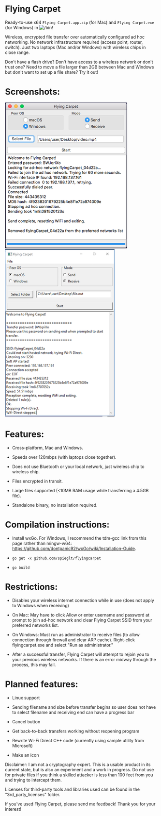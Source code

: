 # Flying Carpet
Ready-to-use x64 `Flying Carpet.app.zip` (for Mac) and `Flying Carpet.exe` (for Windows) in ![`/bin`](bin)!

Wireless, encrypted file transfer over automatically configured ad hoc networking. No network infrastructure required (access point, router, switch). Just two laptops (Mac and/or Windows) with wireless chips in close range.

Don't have a flash drive? Don't have access to a wireless network or don't trust one? Need to move a file larger than 2GB between Mac and Windows but don't want to set up a file share? Try it out!

# Screenshots:

![](pictures/macDemo.png)  ![](pictures/winDemo.png)

# Features:
+ Cross-platform, Mac and Windows.

+ Speeds over 120mbps (with laptops close together).

+ Does not use Bluetooth or your local network, just wireless chip to wireless chip.

+ Files encrypted in transit.

+ Large files supported (<10MB RAM usage while transferring a 4.5GB file).

+ Standalone binary, no installation required.

# Compilation instructions:

+ Install wxGo. For Windows, I recommend the tdm-gcc link from this page rather than mingw-w64: https://github.com/dontpanic92/wxGo/wiki/Installation-Guide.

+ `go get -x github.com/spieglt/flyingcarpet`

+ `go build`

# Restrictions:
+ Disables your wireless internet connection while in use (does not apply to Windows when receiving)

+ On Mac: May have to click Allow or enter username and password at prompt to join ad-hoc network and clear Flying Carpet SSID from your preferred networks list.

+ On Windows: Must run as administrator to receive files (to allow connection through firewall and clear ARP cache). Right-click flyingcarpet.exe and select "Run as administrator."

+ After a successful transfer, Flying Carpet will attempt to rejoin you to your previous wireless networks. If there is an error midway through the process, this may fail.

# Planned features:

+ Linux support

+ Sending filename and size before transfer begins so user does not have to select filename and receiving end can have a progress bar

+ Cancel button

+ Get back-to-back transfers working without reopening program

+ Rewrite Wi-Fi Direct C++ code (currently using sample utility from Microsoft)

+ Make an icon

Disclaimer: I am not a cryptography expert. This is a usable product in its current state, but is also an experiment and a work in progress. Do not use for private files if you think a skilled attacker is less than 100 feet from you and trying to intercept them.

Licenses for third-party tools and libraries used can be found in the "3rd_party_licenses" folder.

If you've used Flying Carpet, please send me feedback! Thank you for your interest!
